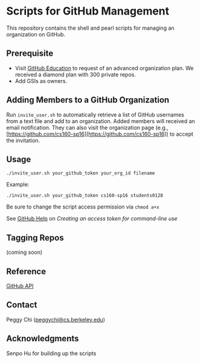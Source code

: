 # Scripts for GitHub Management

This repository contains the shell and pearl scripts for managing an organization on GitHub.

## Prerequisite

* Visit [GitHub Education](https://education.github.com/) to request of an advanced organization plan. We received a diamond plan with 300 private repos.
* Add GSIs as owners.

## Adding Members to a GitHub Organization

Run `invite_user.sh` to automatically retrieve a list of GitHub usernames from a text file and add to an organization. Added members will received an email notification. They can also visit the organization page (e.g., [https://github.com/cs160-sp16](https://github.com/cs160-sp16)) to accept the invitation.

## Usage

```
./invite_user.sh your_github_token your_org_id filename
```

Example:

```
./invite_user.sh your_github_token cs160-sp16 students0128
```

Be sure to change the script access permission via `chmod a+x`

See [GitHub Help](https://help.github.com/articles/creating-an-access-token-for-command-line-use/) on _Creating an access token for command-line use_

## Tagging Repos

(coming soon)

## Reference

[GitHub API](https://developer.github.com/v3/)

## Contact

Peggy Chi (peggychi@cs.berkeley.edu)

## Acknowledgments

Senpo Hu for building up the scripts
